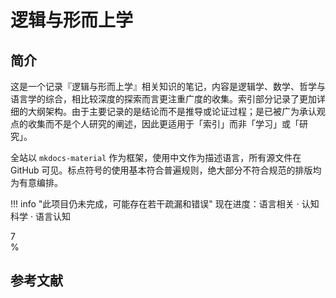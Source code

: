 # 逻辑与形而上学

## 简介
这是一个记录『逻辑与形而上学』相关知识的笔记，内容是逻辑学、数学、哲学与语言学的综合，相比较深度的探索而言更注重广度的收集。索引部分记录了更加详细的大纲架构。由于主要记录的是结论而不是推导或论证过程；是已被广为承认观点的收集而不是个人研究的阐述，因此更适用于「索引」而非「学习」或「研究」。

全站以 `mkdocs-material` 作为框架，使用中文作为描述语言，所有源文件在 GitHub 可见。标点符号的使用基本符合普遍规则，绝大部分不符合规范的排版均为有意编排。

!!! info "此项目仍未完成，可能存在若干疏漏和错误"
    <label> 现在进度：语言相关 · 认知科学 · 语言认知 </label>
    <div class="progress-container">
        <div class="progress-percentage" style="width: 4%;"> 7% </div>
    </div>

## 参考文献

<div class="ref"> </div>

<style>
.ref {
    display: flex;
    flex-direction: column;
}

.entry {
    display: flex;
    flex-direction: row;
}

.index {
    min-width: 2.4em;
    font-weight: 600;
}
.index:before {
    content: "[";
}
.index:after {
    content: "]";
}

.value {
    flex-grow: 1;
}
</style>

<script>
const entryList = [
    // PART I
    // "蔡曙山.认知科学导论[M]. 人民出版社:北京, 2021:1-697.",
    "华东师范大学哲学系逻辑学教研室.形式逻辑[M]. 华东师大出版社:上海, 2016:1-193.",
    "[英]Julian Baggini, [美]Peter S. Fosl.简单的哲学[M]. 陶涛,译. 中国人民大学出版社:北京, 2016:1-266.",
    // "Robin Turner,Nick Nicholas.Lojban For Beginners[EB/OL].",
    // PART II
    // "蔡曙山,邹崇理.自然语言形式理论研究[M]. 人民出版社:北京, 2010:1-604.",
    // "陈波.逻辑哲学[M]. 北京大学出版社:北京, 2006:1-364.",
    // "黄敏.分析哲学导论[M]. 中山大学出版社:广州, 2009:1-362.",
    "[美]Stewart Shapiro.数学哲学：对数学的思考[M]. 郝兆宽,杨睿之,译. 复旦大学出版社:上海, 2009:1-281.",
    // PART III
    // "马明辉.结构证明论[M]. 科学出版社:北京, 2019:1-252.",
    // "郝兆宽,杨睿之,杨跃.数理逻辑：证明及其限度[M]. 复旦大学出版社:上海, 2014:175-236.",
    // "郝兆宽,杨跃.集合论：对无穷概念的探索[M]. 复旦大学出版社:上海, 2014:1-237.",
    // "姚宁远.初等模型论[M]. 复旦大学出版社:上海, 2018:1-229.",
    // "郝兆宽,杨睿之,杨跃.递归论：算法与随机性基础[M]. 复旦大学出版社:上海, 2018:1-191.",
    // "John Stillwell.Reverse Mathematics: Proofs from the Inside out[M]. Princeton University Press:Oxford, 2018:1-167",
    // PART IV
    "熊金城.点集拓扑讲义[M]. 高等教育出版社:北京, 2020:1-162.",
    // "李文威.代数学方法：基本架构[M]. 高等教育出版社:北京, 2019:27-422.",
    // "Rob Nederpelt,Herman Geuvers.Type Theory and Formal Proof: an Introduction[M]. Cambridge UniversitPress:Cambridge, 2014:1-390.",
];

entryList.forEach((item, index) => {
    const newEntry = document.createElement("div");
    const newValue = document.createElement("div");
    const newIndex = document.createElement("div");
    newEntry.className = "entry";
    newValue.className = "value";
    newIndex.className = "index";
    newValue.innerText = item;
    newIndex.innerText = index + 1;
    newEntry.append(newIndex);
    newEntry.append(newValue);
    document.querySelector(".ref").append(newEntry);
});
</script>
